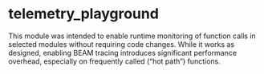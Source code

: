 # telemetry_playground
This module was intended to enable runtime monitoring of function calls in selected modules without requiring code changes. While it works as designed, enabling BEAM tracing introduces significant performance overhead, especially on frequently called (“hot path”) functions. 

